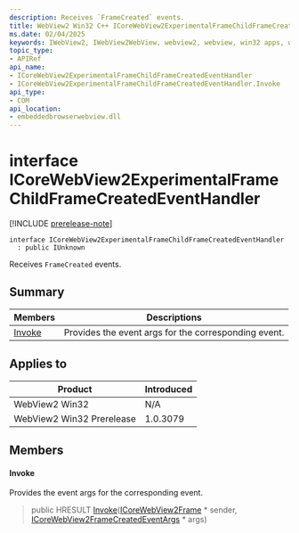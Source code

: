 ```yaml
---
description: Receives `FrameCreated` events.
title: WebView2 Win32 C++ ICoreWebView2ExperimentalFrameChildFrameCreatedEventHandler
ms.date: 02/04/2025
keywords: IWebView2, IWebView2WebView, webview2, webview, win32 apps, win32, edge, ICoreWebView2, ICoreWebView2Controller, browser control, edge html, ICoreWebView2ExperimentalFrameChildFrameCreatedEventHandler
topic_type: 
- APIRef
api_name:
- ICoreWebView2ExperimentalFrameChildFrameCreatedEventHandler
- ICoreWebView2ExperimentalFrameChildFrameCreatedEventHandler.Invoke
api_type:
- COM
api_location:
- embeddedbrowserwebview.dll
---
```


# interface ICoreWebView2ExperimentalFrameChildFrameCreatedEventHandler

[!INCLUDE [prerelease-note](../includes/prerelease-note.md)]

```
interface ICoreWebView2ExperimentalFrameChildFrameCreatedEventHandler
  : public IUnknown
```

Receives `FrameCreated` events.

## Summary

 Members                        | Descriptions
--------------------------------|---------------------------------------------
[Invoke](#invoke) | Provides the event args for the corresponding event.

## Applies to

Product                         | Introduced
--------------------------------|---------------------------------------------
WebView2 Win32            |    N/A
WebView2 Win32 Prerelease |    1.0.3079

## Members

#### Invoke

Provides the event args for the corresponding event.

> public HRESULT [Invoke](#invoke)([ICoreWebView2Frame](icorewebview2frame.md#icorewebview2frame) * sender, [ICoreWebView2FrameCreatedEventArgs](icorewebview2framecreatedeventargs.md#icorewebview2framecreatedeventargs) * args)

